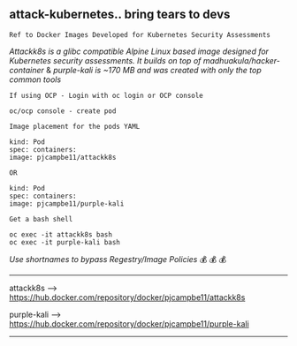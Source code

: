  ## attack-kubernetes.. bring tears to devs ##
```
Ref to Docker Images Developed for Kubernetes Security Assessments
```
_Attackk8s is a glibc compatible Alpine Linux based image designed for Kubernetes security assessments. It builds on top of madhuakula/hacker-container_ & _purple-kali is ~170 MB and was created with only the top common tools_


```
If using OCP - Login with oc login or OCP console

oc/ocp console - create pod

Image placement for the pods YAML

kind: Pod
spec: containers:
image: pjcampbe11/attackk8s

OR

kind: Pod
spec: containers:
image: pjcampbe11/purple-kali

Get a bash shell

oc exec -it attackk8s bash
oc exec -it purple-kali bash

```

_Use shortnames to bypass Regestry/Image Policies_ :moneybag: :moneybag: :moneybag:

- - - -
attackk8s --> https://hub.docker.com/repository/docker/pjcampbe11/attackk8s 

purple-kali --> https://hub.docker.com/repository/docker/pjcampbe11/purple-kali
- - - -
